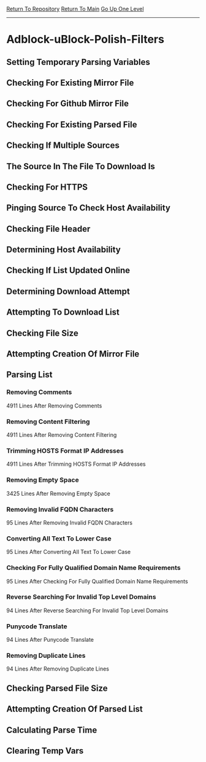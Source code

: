 [Return To Repository](https://github.com/bast69/piholeparser/)
[Return To Main](https://github.com/bast69/piholeparser/blob/master/RecentRunLogs/Mainlog.md)
[Go Up One Level](https://github.com/bast69/piholeparser/blob/master/RecentRunLogs/TopLevelScripts/30-Processing-External-Blacklists.md)
____________________________________
# Adblock-uBlock-Polish-Filters
## Setting Temporary Parsing Variables
## Checking For Existing Mirror File
## Checking For Github Mirror File
## Checking For Existing Parsed File
## Checking If Multiple Sources
## The Source In The File To Download Is
## Checking For HTTPS
## Pinging Source To Check Host Availability
## Checking File Header
## Determining Host Availability
## Checking If List Updated Online
## Determining Download Attempt
## Attempting To Download List
## Checking File Size
## Attempting Creation Of Mirror File
## Parsing List
### Removing Comments
4911 Lines After Removing Comments
### Removing Content Filtering
4911 Lines After Removing Content Filtering
### Trimming HOSTS Format IP Addresses
4911 Lines After Trimming HOSTS Format IP Addresses
### Removing Empty Space
3425 Lines After Removing Empty Space
### Removing Invalid FQDN Characters
95 Lines After Removing Invalid FQDN Characters
### Converting All Text To Lower Case
95 Lines After Converting All Text To Lower Case
### Checking For Fully Qualified Domain Name Requirements
95 Lines After Checking For Fully Qualified Domain Name Requirements
### Reverse Searching For Invalid Top Level Domains
94 Lines After Reverse Searching For Invalid Top Level Domains
### Punycode Translate
94 Lines After Punycode Translate
### Removing Duplicate Lines
94 Lines After Removing Duplicate Lines
## Checking Parsed File Size
## Attempting Creation Of Parsed List
## Calculating Parse Time
## Clearing Temp Vars
